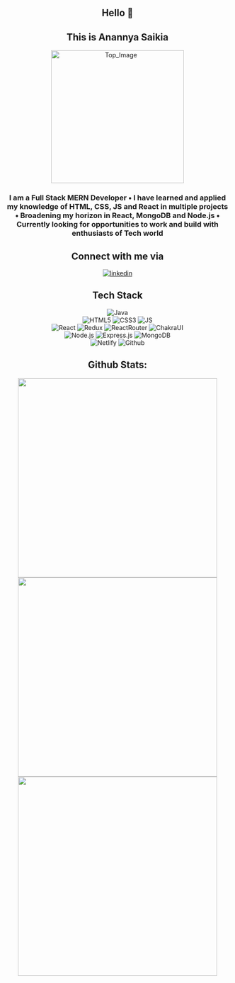 

<!--
**anannyaSaikia/anannyaSaikia** is a ✨ _special_ ✨ repository because its `README.md` (this file) appears on your GitHub profile.

Here are some ideas to get you started:

- 🔭 I’m currently working on ...
- 🌱 I’m currently learning ...
- 👯 I’m looking to collaborate on ...
- 🤔 I’m looking for help with ...
- 💬 Ask me about ...
- 📫 How to reach me: ...
- 😄 Pronouns: ...
- ⚡ Fun fact: ...
-->
<div align="center">
        <h2 >Hello 👋 </h2>
        <h2 >This is Anannya Saikia</h2>
        <img class="top_image"
            src="https://cdn.dribbble.com/users/4055494/screenshots/15215756/media/d2b66c4ca0192aa26d103448b3d1518b.gif"
            alt="Top_Image"
            style="margin: auto;
            display: flex;
            justify-content: center;
            width: 300px;">
        <h3 >I am a Full Stack MERN Developer • I have learned and applied my knowledge of HTML, CSS, JS and React in
            multiple projects • Broadening my horizon in React, MongoDB and Node.js • Currently looking for
            opportunities to work and build with enthusiasts of Tech world </h3>
        <div>
                <div>
            <h2>Connect with me via</h2>
            <a href="https://www.linkedin.com/in/anannya-saikia-521363239"><img
                    src="https://img.shields.io/badge/LinkedIn-0077B5?style=for-the-badge&logo=linkedin&logoColor=white"
                    alt="linkedin"></a>
        </div>
        <div>
            <h2>Tech Stack</h2>
            <img src="https://img.shields.io/badge/java-%23ED8B00.svg?style=for-the-badge&logo=openjdk&logoColor=white"
                alt="Java"><br />
            <img src="https://img.shields.io/badge/html5-%23E34F26.svg?style=for-the-badge&logo=html5&logoColor=white"
                alt="HTML5">
            <img src="https://img.shields.io/badge/css3-%231572B6.svg?style=for-the-badge&logo=css3&logoColor=white"
                alt="CSS3">
            <img src="https://img.shields.io/badge/javascript-%23323330.svg?style=for-the-badge&logo=javascript&logoColor=%23F7DF1E"
                alt="JS"><br />
            <img src="https://img.shields.io/badge/react-%2320232a.svg?style=for-the-badge&logo=react&logoColor=%2361DAFB"
                alt="React">
            <img src="https://img.shields.io/badge/redux-%23593d88.svg?style=for-the-badge&logo=redux&logoColor=white"
                alt="Redux">
            <img src="https://img.shields.io/badge/React_Router-CA4245?style=for-the-badge&logo=react-router&logoColor=white"
                alt="ReactRouter">
            <img src="https://img.shields.io/badge/chakra-%234ED1C5.svg?style=for-the-badge&logo=chakraui&logoColor=white"
                alt="ChakraUI"><br />
            <img src="https://img.shields.io/badge/node.js-6DA55F?style=for-the-badge&logo=node.js&logoColor=white"
                alt="Node.js">
            <img src="https://img.shields.io/badge/express.js-%23404d59.svg?style=for-the-badge&logo=express&logoColor=%2361DAFB"
                alt="Express.js">
            <img src="https://img.shields.io/badge/MongoDB-%234ea94b.svg?style=for-the-badge&logo=mongodb&logoColor=white"
                alt="MongoDB"><br />
            <img src="https://img.shields.io/badge/netlify-%23000000.svg?style=for-the-badge&logo=netlify&logoColor=#00C7B7"
                alt="Netlify">
            <img src="https://img.shields.io/badge/github-%23121011.svg?style=for-the-badge&logo=github&logoColor=white"
                alt="Github">
        </div>
            <h2>Github Stats:</h2>
            <div >
                <img style="width : 450px;" src="https://github-readme-streak-stats.herokuapp.com?user=anannyaSaikia&theme=sunset-gradient"
                    alt="">
                <img style="width : 450px;" src="https://github-readme-stats.vercel.app/api?username=anannyaSaikia&show_icons=true&theme=synthwave"
                    alt="">
            </div>
            <div>
                <img style="width : 450px;" src="https://github-readme-stats.vercel.app/api/top-langs/?username=anannyaSaikia&layout=compact"
                    alt="">
            </div>
        </div>
    </div>
